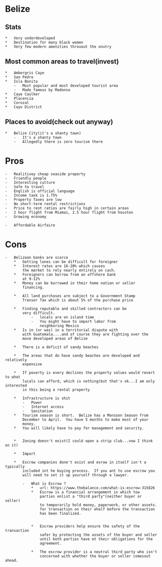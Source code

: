 Belize
===========================================

Stats
--------------------------------------------
	*	Very underdeveloped
	*	Destination for many black women
	*	Very few modern amenities throuout the onutry

Most common areas to travel(invest) 
-----------------------------------------
	*	Ambergris Caye
	*	San Pedro
	*	Isla Bonita
		-	Most popular and most developed tourist area
		-	Made famous by Madonna
	*	Caye Caulker
	*	Placencia
	*	Corozal
	*	Cayo District


Places to avoid(check out anyway)
-----------------------------------------------

	*	Belize City(it's a shanty town)
		-	It's a shanty town
		-	Allegedly there is zero tourism there




Pros
===================================================
	-	Realitivey cheap seaside property
	-	Friendly people
	-	Interesting culture
	-	Safe to travel
	-	English is official language
	-	Income taxk is 1.75%
	-	Property Taxes are low
	-	No short-term rental restrictions
	-	Price to rent ratios are fairly high in certain areas
	-	2 hour flight from Miamai, 2.5 hour flight from houston
	-	Growing economy

	-	Affordable Airfaire



Cons
====================================================
	-	Belizean banks are scarce
		*	Getting lones can be difficult for foreigner
		*	Interest rates are 16-20% which causes
			the market to rely nearly entirely on cach.
		*	Foreigners can borrow from an offshore bank
			at 9-12%
		*	Money can be borrowed in their home nation or seller
			financing.

		*	All land purchases are subject to a Government Stamp
			Transer Tax which is about 5% of the purchase price

		*	Finding reputable and skilled contractors can be
			very difficult.
				-	locals are on island time
				-	You might have to import labor from
					neighboring Mexico
		*	Is in (or was) in a territorial dispute with 
			with Guatemala....and of course they are fighting over the 
			move developed areas of Belize

		*	There is a deficit of sandy beaches 

		*	The areas that do have sandy beaches are developed and relatively
			expensive

		*	If poverty is every declines the property values would revert to what
			locals can afford, which is nothing(but that's ok...I am only interested
			in this being a rental property

		*	Infrastructure is shit
			-	Power
			-	Internet access
			-	Sanitation
		*	Tourism season is short.  Belize has a Monsoon Season from
			December to April.  You have 5 months to make most of your
			money.
		*	You will likely have to pay for management and security.


		*	Zoning doesn't exist(I could open a strip club...now I think on it)

		*	Import 		

		*	Escrow companies done't exist and esrow in itself isn't a typically
			included int he buying process.  If you ant to use escrow you
			will need to set it up yourself through a lawyer.

			-	What is Escrow ?
				*	url: https://www.thebalance.com/what-is-escrow-315826
				*	Escrow is a financial arrangement in which tow
					parties enlist a "third party"(neither buyer or seller)
					to temporarily hold money, paperwork, or other assets.
					for transaction on their ehalf before the transaction 
					has been finalized.


				*	Escrow providers help ensure the safety of the transaction
					safer by protecting the assets of the buyer and seller
					until both parties have et their obligations for the 
					agreement.

				*	The escrow provider is a neutral third party who isn't
					concerned with whether the buyer or seller comesout ahead.
